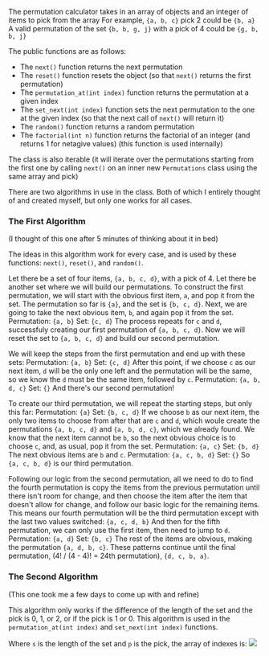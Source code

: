 The permutation calculator takes in an array of objects and an integer of items to pick from the array
For example, `{a, b, c}` pick 2 could be `{b, a}`
A valid permutation of the set `{b, b, g, j}` with a pick of 4 could be `{g, b, b, j}`

The public functions are as follows:
 - The `next()` function returns the next permutation
 - The `reset()` function resets the object (so that `next()` returns the first permutation)
 - The `permutation_at(int index)` function returns the permutation at a given index
 - The `set_next(int index)` function sets the next permutation to the one at the given index (so that the next call of `next()` will return it)
 - The `random()` function returns a random permutation
 - The `factorial(int n)` function returns the factorial of an integer (and returns 1 for netagive values) (this function is used internally)

The class is also iterable (it will iterate over the permutations starting from the first one by calling `next()` on an inner new `Permutations` class using the same array and pick)

There are two algorithms in use in the class. Both of which I entirely thought of and created myself, but only one works for all cases.

### The First Algorithm ###
(I thought of this one after 5 minutes of thinking about it in bed)

The ideas in this algorithm work for every case, and is used by these functions: `next()`, `reset()`, and `random()`.

Let there be a set of four items, `{a, b, c, d}`, with a pick of 4.
Let there be another set where we will build our permutations.
To construct the first permutation, we will start with the obvious first item, `a`, and pop it from the set.
The permutation so far is `{a}`, and the set is `{b, c, d}`.
Next, we are going to take the next obvious item, `b`, and again pop it from the set.
Permutation: `{a, b}`
Set: `{c, d}`
The process repeats for `c` and `d`, successfuly creating our first permutation of `{a, b, c, d}`.
Now we will reset the set to `{a, b, c, d}` and build our second permutation.

We will keep the steps from the first permutation and end up with these sets:
Permutation: `{a, b}`
Set: `{c, d}`
After this point, if we choose `c` as our next item, `d` will be the only one left and the permutation will be the same, so we know the `d` must be the same item, followed by `c`.
Permutation: `{a, b, d, c}`
Set: `{}`
And there's our second permutation!

To create our third permutation, we will repeat the starting steps, but only this far:
Permutation: `{a}`
Set: `{b, c, d}`
If we choose `b` as our next item, the only two items to choose from after that are `c` and `d`, which woule create the permutations `{a, b, c, d}` and `{a, b, d, c}`, which we already found.
We know that the next item cannot be `b`, so the next obvious choice is to choose `c`, and, as usual, pop it from the set.
Permutation: `{a, c}`
Set: `{b, d}`
The next obvious items are `b` and `c`.
Permutation: `{a, c, b, d}`
Set: `{}`
So `{a, c, b, d}` is our third permutation.

Following our logic from the second permutation, all we need to do to find the fourth permutation is copy the items from the previous permutation until there isn't room for change, and then choose the item after the item that doesn't allow for change, and follow our basic logic for the remaining items.
This means our fourth permutation will be the third permutation except with the last two values switched: `{a, c, d, b}`
And then for the fifth permutation, we can only use the first item, then need to jump to `d`.
Permutation: `{a, d}`
Set: `{b, c}`
The rest of the items are obvious, making the permutation `{a, d, b, c}`.
These patterns continue until the final permutation, (4! / (4 - 4)! = 24th permutation), `{d, c, b, a}`.

### The Second Algorithm ###
(This one took me a few days to come up with and refine)

This algorithm only works if the difference of the length of the set and the pick is 0, 1, or 2, or if the pick is 1 or 0.
This algorithm is used in the `permutation_at(int index)` and `set_next(int index)` functions.

Where `s` is the length of the set and `p` is the pick, the array of indexes is:
<img src="https://render.githubusercontent.com/render/math?math=f(x) = x%2B\sum_{i = 1}^{p - 1}{10^i - (i%2Bs - p)10^{i - 1} floor(x / (i%2Bs - p)! / round(s / p))}">

